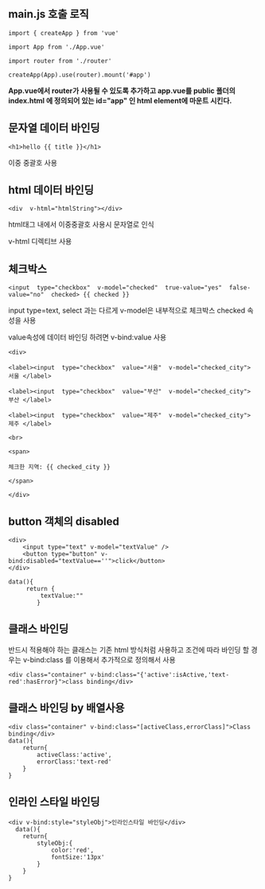 ## main.js 호출 로직


    import { createApp } from 'vue'
    
    import App from './App.vue'
    
    import router from './router' 
    
    createApp(App).use(router).mount('#app')  

**App.vue에서 router가 사용될 수 있도록 추가하고 app.vue를 public 폴더의 index.html 에 정의되어 있는
id="app" 인 html element에 마운트 시킨다.**

  
  

## 문자열 데이터 바인딩

    <h1>hello {{ title }}</h1>

이중 중괄호 사용

  

## html 데이터 바인딩

    <div  v-html="htmlString"></div>

html태그 내에서 이중중괄호 사용시 문자열로 인식

v-html 디렉티브 사용


  

## 체크박스

    <input  type="checkbox"  v-model="checked"  true-value="yes"  false-value="no"  checked> {{ checked }}

input type=text, select 과는 다르게 v-model은 내부적으로 체크박스 checked 속성을 사용

value속성에 데이터 바인딩 하려면 v-bind:value 사용

    <div>
    
    <label><input  type="checkbox"  value="서울"  v-model="checked_city"> 서울 </label>
    
    <label><input  type="checkbox"  value="부산"  v-model="checked_city"> 부산 </label>
    
    <label><input  type="checkbox"  value="제주"  v-model="checked_city"> 제주 </label>
    
    <br>
    
    <span>
    
    체크한 지역: {{ checked_city }}
    
    </span> 
    
    </div>


## button 객체의 disabled

    <div>
        <input type="text" v-model="textValue" />
        <button type="button" v-bind:disabled="textValue==''">click</button>
    </div>

    data(){
         return {
             textValue:""
            }

## 클래스 바인딩

반드시 적용해야 하는 클래스는 기존 html 방식처럼 사용하고
조건에 따라 바인딩 할 경우는 v-bind:class 를 이용해서 추가적으로 정의해서 사용
    
    <div class="container" v-bind:class="{'active':isActive,'text-red':hasError}">class binding</div>

## 클래스 바인딩 by 배열사용

    <div class="container" v-bind:class="[activeClass,errorClass]">Class binding</div>
    data(){
        return{
            activeClass:'active',
            errorClass:'text-red'
        }
    }

## 인라인 스타일 바인딩
    <div v-bind:style="styleObj">인라인스타일 바인딩</div>
      data(){
        return{
            styleObj:{
                color:'red',
                fontSize:'13px'
            }
        }
    }
